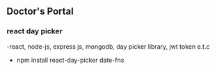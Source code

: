 ## Doctor's Portal
### react day picker
-react, node-js, express js, mongodb, day picker library, jwt token e.t.c
- npm install react-day-picker date-fns
